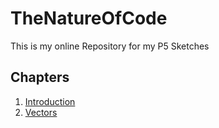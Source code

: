 # TheNatureOfCode

This is my online Repository for my P5 Sketches

## Chapters
1. [Introduction](introduction/)
2. [Vectors](Chapter_1/)

